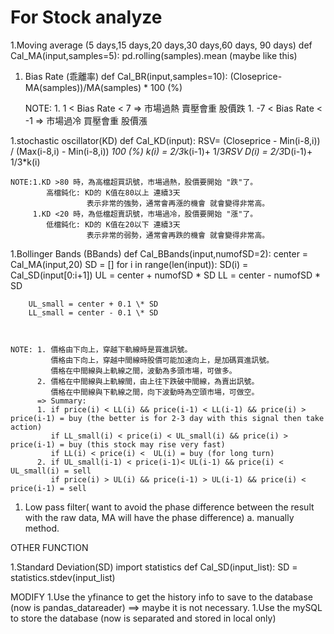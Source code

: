 # For Stock analyze

1.Moving average (5 days,15 days,20 days,30 days,60 days, 90 days)
    def Cal_MA(input,samples=5):
        pd.rolling(samples).mean (maybe like this)

1. Bias Rate (乖離率)
    def Cal_BR(input,samples=10):
        (Closeprice-MA(samples))/MA(samples) * 100 (%)

   NOTE: 1. 1 < Bias Rate < 7 => 市場過熱 賣壓會重 股價跌
         1. -7 < Bias Rate < -1 => 市場過冷 買壓會重 股價漲

1.stochastic  oscillator(KD)
    def Cal_KD(input):
        RSV= (Closeprice - Min(i-8,i)) / (Max(i-8,i) - Min(i-8,i)) *100 (%)
        k(i) = 2/3*k(i-1)+ 1/3*RSV
        D(i) = 2/3*D(i-1)+ 1/3*k(i)

    NOTE:1.KD >80 時，為高檔超買訊號，市場過熱，股價要開始 "跌"了。
            高檔鈍化: KD的 K值在80以上 連續3天
                     表示非常的強勢，通常會再漲的機會 就會變得非常高。
         1.KD <20 時，為低檔超賣訊號，市場過冷，股價要開始 "漲"了。
            低檔鈍化: KD的 K值在20以下 連續3天
                     表示非常的弱勢，通常會再跌的機會 就會變得非常高。

1.Bollinger Bands (BBands)
    def Cal_BBands(input,numofSD=2):
        center = Cal_MA(input,20)
        SD = []
        for i in range(len(input)):
            SD(i) = Cal_SD(input[0:i+1])
        UL = center + numofSD \* SD
        LL = center - numofSD \* SD

        UL_small = center + 0.1 \* SD
        LL_small = center - 0.1 \* SD



    NOTE: 1. 價格由下向上，穿越下軌線時是買進訊號。
             價格由下向上，穿越中間線時股價可能加速向上，是加碼買進訊號。
             價格在中間線與上軌線之間，波動為多頭市場，可做多。
          2. 價格在中間線與上軌線間，由上往下跌破中間線，為賣出訊號。
             價格在中間線與下軌線之間，向下波動時為空頭市場，可做空。
          => Summary:
          1. if price(i) < LL(i) && price(i-1) < LL(i-1) && price(i) > price(i-1) = buy (the better is for 2-3 day with this signal then take action)
             if LL_small(i) < price(i) < UL_small(i) && price(i) > price(i-1) = buy (this stock may rise very fast)
             if LL(i) < price(i) <  UL(i) = buy (for long turn)
          2. if UL_small(i-1) < price(i-1)< UL(i-1) && price(i) < UL_small(i) = sell
             if price(i) > UL(i) && price(i-1) > UL(i-1) && price(i) < price(i-1) = sell

1. Low pass filter( want to avoid the phase difference between the result with the raw data, MA will have the phase difference)
    a. manually method.

OTHER FUNCTION

1.Standard Deviation(SD)
    import statistics
    def Cal_SD(input_list):
        SD = statistics.stdev(input_list)

MODIFY
1.Use the yfinance to get the history info to save to the database (now is pandas_datareader) ==> maybe it is not necessary.
1.Use the mySQL to store the database (now is separated and stored in local only)
